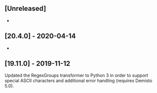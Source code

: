 ## [Unreleased]
-

## [20.4.0] - 2020-04-14
-


## [19.11.0] - 2019-11-12
Updated the RegexGroups transformer to Python 3 in order to support special ASCII characters and additional error handling (requires Demisto 5.0).
